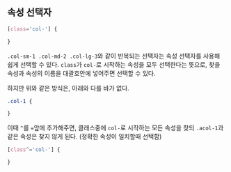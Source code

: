 ## 속성 선택자
```css
[class='col-'] {

}
```
`.col-sm-1 .col-md-2 .col-lg-3`와 같이 반복되는 선택자는 속성 선택자를 사용해 쉽게 선택할 수 있다. `class`가 `col-`로 시작하는 속성을 모두 선택한다는 뜻으로, 찾을 속성과 속성의 이름을 대괄호안에 넣어주면 선택할 수 있다.

하지만 위와 같은 방식은, 아래와 다를 바가 없다.
```css
.col-1 {

}
```
이때 `^`를 `=`앞에 추가해주면, 클래스중에 `col-`로 시작하는 모든 속성을 찾되 `.acol-1`과 같은 속성은 찾지 않게 된다. (정확한 속성이 일치할때 선택함)
```css
[class^='col-'] {

}
```